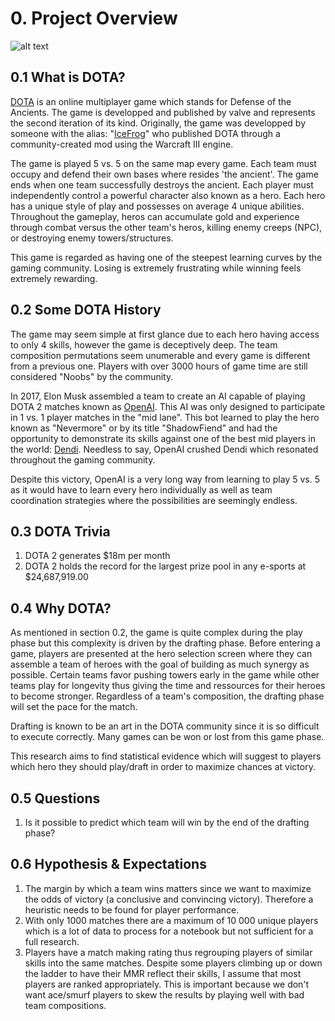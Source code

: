 # 0. Project Overview 
![alt text](https://cdn-images-1.medium.com/max/1191/0*vbw4wQW_Xq2_3eOo.jpg "Logo Title Text 1")  
## 0.1 What is DOTA?  
[DOTA](https://en.wikipedia.org/wiki/Dota_2) is an online multiplayer game which stands for Defense of the Ancients. The game is developped and published by valve and represents the second iteration of its kind. Originally, the game was developped by someone with the alias: "[IceFrog](https://dota2.gamepedia.com/IceFrog)" who published DOTA through a community-created mod using the Warcraft III engine.  

The game is played 5 vs. 5 on the same map every game. Each team must occupy and defend their own bases where resides 'the ancient'. The game ends when one team successfully destroys the ancient. Each player must independently control a powerful character also known as a hero. Each hero has a unique style of play and possesses on average 4 unique abilities. Throughout the gameplay, heros can accumulate gold and experience through combat versus the other team's heros, killing enemy creeps (NPC), or destroying enemy towers/structures.  

This game is regarded as having one of the steepest learning curves by the gaming community. Losing is extremely frustrating while winning feels extremely rewarding.  

## 0.2 Some DOTA History  
The game may seem simple at first glance due to each hero having access to only 4 skills, however the game is deceptively deep. The team composition permutations seem unumerable and every game is different from a previous one. Players with over 3000 hours of game time are still considered "Noobs" by the community.  

In 2017, Elon Musk assembled a team to create an AI capable of playing DOTA 2 matches known as [OpenAI](https://blog.openai.com/dota-2/). This AI was only designed to participate in 1 vs. 1 player matches in the "mid lane". This bot learned to play the hero known as "Nevermore" or by its title "ShadowFiend" and had the opportunity to demonstrate its skills against one of the best mid players in the world: [Dendi](https://liquipedia.net/dota2/Dendi). Needless to say, OpenAI crushed Dendi which resonated throughout the gaming community.  

Despite this victory, OpenAI is a very long way from learning to play 5 vs. 5 as it would have to learn every hero individually as well as team coordination strategies where the possibilities are seemingly endless.  


## 0.3 DOTA Trivia  
1. DOTA 2 generates \$18m per month
2. DOTA 2 holds the record for the largest prize pool in any e-sports at $24,687,919.00

## 0.4 Why DOTA?  
As mentioned in section 0.2, the game is quite complex during the play phase but this complexity is driven by the drafting phase. Before entering a game, players are presented at the hero selection screen where they can assemble a team of heroes with the goal of building as much synergy as possible. Certain teams favor pushing towers early in the game while other teams play for longevity thus giving the time and ressources for their heroes to become stronger. Regardless of a team's composition, the drafting phase will set the pace for the match.  

Drafting is known to be an art in the DOTA community since it is so difficult to execute correctly. Many games can be won or lost from this game phase.  

This research aims to find statistical evidence which will suggest to players which hero they should play/draft in order to maximize chances at victory.  

## 0.5 Questions
1. Is it possible to predict which team will win by the end of the drafting phase?

## 0.6 Hypothesis & Expectations
1. The margin by which a team wins matters since we want to maximize the odds of victory (a conclusive and convincing victory). Therefore a heuristic needs to be found for player performance. 
2. With only 1000 matches there are a maximum of 10 000 unique players which is a lot of data to process for a notebook but not sufficient for a full research.
3. Players have a match making rating thus regrouping players of similar skills into the same matches. Despite some players climbing up or down the ladder to have their MMR reflect their skills, I assume that most players are ranked appropriately. This is important because we don't want ace/smurf players to skew the results by playing well with bad team compositions.